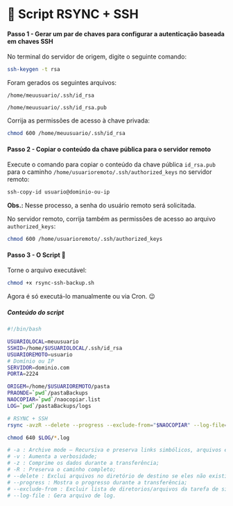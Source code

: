 # 🐧 Script RSYNC + SSH

#### Passo 1 - Gerar um par de chaves para configurar a autenticação baseada em chaves SSH

No terminal do servidor de origem, digite o seguinte comando:

```bash
ssh-keygen -t rsa
```

Foram gerados os seguintes arquivos:

`/home/meuusuario/.ssh/id_rsa`

`/home/meuusuario/.ssh/id_rsa.pub`

Corrija as permissões de acesso à chave privada:

```bash
chmod 600 /home/meuusuario/.ssh/id_rsa
```

#### Passo 2 - Copiar o conteúdo da chave pública para o servidor remoto

Execute o comando para copiar o conteúdo da chave pública `id_rsa.pub` para o caminho `/home/usuarioremoto/.ssh/authorized_keys` no servidor remoto:

```bash
ssh-copy-id usuario@dominio-ou-ip
```

**Obs.:** Nesse processo, a senha do usuário remoto será solicitada.

No servidor remoto, corrija também as permissões de acesso ao arquivo `authorized_keys`:

```bash
chmod 600 /home/usuarioremoto/.ssh/authorized_keys
```

#### Passo 3 - O Script 📃

Torne o arquivo executável:

```bash
chmod +x rsync-ssh-backup.sh
```

Agora é só executá-lo manualmente ou via Cron. 😉

##### Conteúdo do script

```bash
#!/bin/bash

USUARIOLOCAL=meuusuario
SSHID=/home/$USUARIOLOCAL/.ssh/id_rsa
USUARIOREMOTO=usuario
# Domínio ou IP
SERVIDOR=dominio.com
PORTA=2224

ORIGEM=/home/$USUARIOREMOTO/pasta
PRAONDE=`pwd`/pastaBackups
NAOCOPIAR=`pwd`/naocopiar.list
LOG=`pwd`/pastaBackups/logs

# RSYNC + SSH
rsync -avzR --delete --progress --exclude-from="$NAOCOPIAR" --log-file="$LOG/backup-`date +%d.%m.%y-%H.%M`.log" -e "ssh -p $PORTA -i $SSHID" $USUARIO@$SERVIDOR:$ORIGEM "$PRAONDE"

chmod 640 $LOG/*.log

# -a : Archive mode – Recursiva e preserva links simbólicos, arquivos especiais de dispositivo, hora de modificação, o grupo, proprietário e permissões;
# -v : Aumenta a verbosidade;
# -z : Comprime os dados durante a transferência;
# -R : Preserva o caminho completo;
# --delete : Exclui arquivos no diretório de destino se eles não existirem no diretório de origem;
# --progress : Mostra o progresso durante a transferência;
# --exclude-from : Excluir lista de diretorios/arquivos da tarefa de sincronização;
# --log-file : Gera arquivo de log.
```
